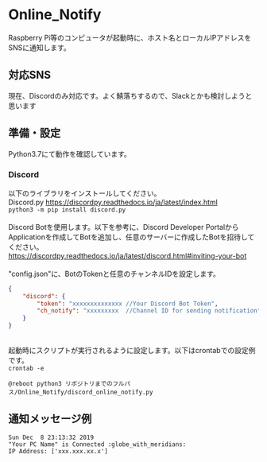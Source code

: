 # Online_Notify
Raspberry Pi等のコンピュータが起動時に、ホスト名とローカルIPアドレスをSNSに通知します。

## 対応SNS
現在、Discordのみ対応です。よく鯖落ちするので、Slackとかも検討しようと思います

## 準備・設定
Python3.7にて動作を確認しています。

### Discord
以下のライブラリをインストールしてください。\
Discord.py https://discordpy.readthedocs.io/ja/latest/index.html \
`python3 -m pip install discord.py`
\
\
Discord Botを使用します。以下を参考に、Discord Developer PortalからApplicationを作成してBotを追加し、任意のサーバーに作成したBotを招待してください。\
https://discordpy.readthedocs.io/ja/latest/discord.html#inviting-your-bot \
\
"config.json"に、BotのTokenと任意のチャンネルIDを設定します。
```json
{
	"discord": {
		"token": "xxxxxxxxxxxxxx //Your Discord Bot Token",
		"ch_notify": "xxxxxxxxx  //Channel ID for sending notification"
	}
}
```
\
起動時にスクリプトが実行されるように設定します。以下はcrontabでの設定例です。\
`crontab -e`
```
@reboot python3 リポジトリまでのフルパス/Online_Notify/discord_online_notify.py
```

## 通知メッセージ例
```
Sun Dec  8 23:13:32 2019
"Your PC Name" is Connected :globe_with_meridians:
IP Address: ['xxx.xxx.xx.x']
```